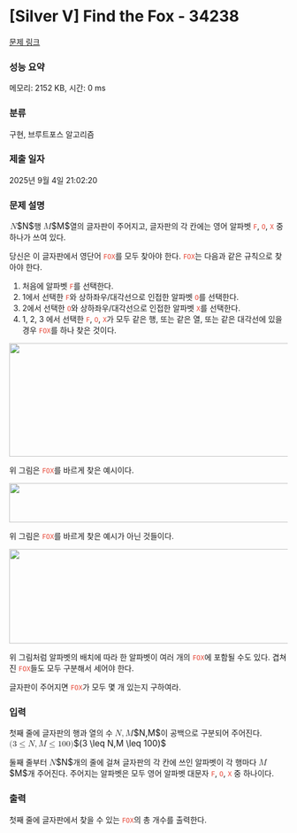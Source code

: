 # [Silver V] Find the Fox - 34238 

[문제 링크](https://www.acmicpc.net/problem/34238) 

### 성능 요약

메모리: 2152 KB, 시간: 0 ms

### 분류

구현, 브루트포스 알고리즘

### 제출 일자

2025년 9월 4일 21:02:20

### 문제 설명

<p><mjx-container class="MathJax" jax="CHTML" style="font-size: 109%; position: relative;"> <mjx-math class="MJX-TEX" aria-hidden="true"><mjx-mi class="mjx-i"><mjx-c class="mjx-c1D441 TEX-I"></mjx-c></mjx-mi></mjx-math><mjx-assistive-mml unselectable="on" display="inline"><math xmlns="http://www.w3.org/1998/Math/MathML"><mi>N</mi></math></mjx-assistive-mml><span aria-hidden="true" class="no-mathjax mjx-copytext">$N$</span></mjx-container>행 <mjx-container class="MathJax" jax="CHTML" style="font-size: 109%; position: relative;"><mjx-math class="MJX-TEX" aria-hidden="true"><mjx-mi class="mjx-i"><mjx-c class="mjx-c1D440 TEX-I"></mjx-c></mjx-mi></mjx-math><mjx-assistive-mml unselectable="on" display="inline"><math xmlns="http://www.w3.org/1998/Math/MathML"><mi>M</mi></math></mjx-assistive-mml><span aria-hidden="true" class="no-mathjax mjx-copytext">$M$</span></mjx-container>열의 글자판이 주어지고, 글자판의 각 칸에는 영어 알파벳 <span style="color:#e74c3c;"><code>F</code></span>, <span style="color:#e74c3c;"><code>O</code></span>, <span style="color:#e74c3c;"><code>X</code></span> 중 하나가 쓰여 있다.</p>

<p>당신은 이 글자판에서 영단어 <span style="color:#e74c3c;"><code>FOX</code></span>를 모두 찾아야 한다. <span style="color:#e74c3c;"><code>FOX</code></span>는 다음과 같은 규칙으로 찾아야 한다.</p>

<ol>
	<li>처음에 알파벳 <span style="color:#e74c3c;"><code>F</code></span>를 선택한다.</li>
	<li>1에서 선택한 <code><span style="color:#e74c3c;">F</span></code>와 상하좌우/대각선으로 인접한 알파벳 <code><span style="color:#e74c3c;">O</span></code>를 선택한다.</li>
	<li>2에서 선택한 <code><span style="color:#e74c3c;">O</span></code>와 상하좌우/대각선으로 인접한 알파벳 <span style="color:#e74c3c;"><code>X</code></span>를 선택한다.</li>
	<li>1, 2, 3 에서 선택한 <span style="color:#e74c3c;"><code>F</code></span>,<span style="color:#e74c3c;"> <code>O</code></span>,<span style="color:#e74c3c;"> <code>X</code></span>가 모두 같은 행, 또는 같은 열, 또는 같은 대각선에 있을 경우 <span style="color:#e74c3c;"><code>FOX</code></span>를 하나 찾은 것이다.</li>
</ol>

<p style="text-align: center;"><img alt="" src="https://upload.acmicpc.net/2acbf3ba-96f4-4513-b46b-96a7ce2f2fdc/-/preview/" style="height: 205px; width: 600px;"></p>

<p>위 그림은 <span style="color:#e74c3c;"><code>FOX</code></span>를 바르게 찾은 예시이다.</p>

<p style="text-align: center;"><img alt="" src="https://upload.acmicpc.net/1b223db6-eb5d-45e9-9688-68bcbfb3c937/-/preview/" style="height: 71px; width: 600px;"></p>

<p>위 그림은 <span style="color:#e74c3c;"><code>FOX</code></span>를 바르게 찾은 예시가 아닌 것들이다.</p>

<p style="text-align: center;"><img alt="" src="https://upload.acmicpc.net/cf47b2dc-5989-45df-bb8b-f3215095991b/-/preview/" style="height: 171px; width: 600px;"></p>

<p>위 그림처럼 알파벳의 배치에 따라 한 알파벳이 여러 개의 <span style="color:#e74c3c;"><code>FOX</code></span>에 포함될 수도 있다. 겹쳐진 <span style="color:#e74c3c;"><code>FOX</code></span>들도 모두 구분해서 세어야 한다.</p>

<p>글자판이 주어지면 <span style="color:#e74c3c;"><code>FOX</code></span>가 모두 몇 개 있는지 구하여라.</p>

### 입력 

 <p>첫째 줄에 글자판의 행과 열의 수 <mjx-container class="MathJax" jax="CHTML" style="font-size: 109%; position: relative;"><mjx-math class="MJX-TEX" aria-hidden="true"><mjx-mi class="mjx-i"><mjx-c class="mjx-c1D441 TEX-I"></mjx-c></mjx-mi><mjx-mo class="mjx-n"><mjx-c class="mjx-c2C"></mjx-c></mjx-mo><mjx-mi class="mjx-i" space="2"><mjx-c class="mjx-c1D440 TEX-I"></mjx-c></mjx-mi></mjx-math><mjx-assistive-mml unselectable="on" display="inline"><math xmlns="http://www.w3.org/1998/Math/MathML"><mi>N</mi><mo>,</mo><mi>M</mi></math></mjx-assistive-mml><span aria-hidden="true" class="no-mathjax mjx-copytext">$N,M$</span></mjx-container>이 공백으로 구분되어 주어진다. <mjx-container class="MathJax" jax="CHTML" style="font-size: 109%; position: relative;"><mjx-math class="MJX-TEX" aria-hidden="true"><mjx-mo class="mjx-n"><mjx-c class="mjx-c28"></mjx-c></mjx-mo><mjx-mn class="mjx-n"><mjx-c class="mjx-c33"></mjx-c></mjx-mn><mjx-mo class="mjx-n" space="4"><mjx-c class="mjx-c2264"></mjx-c></mjx-mo><mjx-mi class="mjx-i" space="4"><mjx-c class="mjx-c1D441 TEX-I"></mjx-c></mjx-mi><mjx-mo class="mjx-n"><mjx-c class="mjx-c2C"></mjx-c></mjx-mo><mjx-mi class="mjx-i" space="2"><mjx-c class="mjx-c1D440 TEX-I"></mjx-c></mjx-mi><mjx-mo class="mjx-n" space="4"><mjx-c class="mjx-c2264"></mjx-c></mjx-mo><mjx-mn class="mjx-n" space="4"><mjx-c class="mjx-c31"></mjx-c><mjx-c class="mjx-c30"></mjx-c><mjx-c class="mjx-c30"></mjx-c></mjx-mn><mjx-mo class="mjx-n"><mjx-c class="mjx-c29"></mjx-c></mjx-mo></mjx-math><mjx-assistive-mml unselectable="on" display="inline"><math xmlns="http://www.w3.org/1998/Math/MathML"><mo stretchy="false">(</mo><mn>3</mn><mo>≤</mo><mi>N</mi><mo>,</mo><mi>M</mi><mo>≤</mo><mn>100</mn><mo stretchy="false">)</mo></math></mjx-assistive-mml><span aria-hidden="true" class="no-mathjax mjx-copytext">$(3 \leq N,M \leq 100)$</span> </mjx-container></p>

<p>둘째 줄부터 <mjx-container class="MathJax" jax="CHTML" style="font-size: 109%; position: relative;"><mjx-math class="MJX-TEX" aria-hidden="true"><mjx-mi class="mjx-i"><mjx-c class="mjx-c1D441 TEX-I"></mjx-c></mjx-mi></mjx-math><mjx-assistive-mml unselectable="on" display="inline"><math xmlns="http://www.w3.org/1998/Math/MathML"><mi>N</mi></math></mjx-assistive-mml><span aria-hidden="true" class="no-mathjax mjx-copytext">$N$</span></mjx-container>개의 줄에 걸쳐 글자판의 각 칸에 쓰인 알파벳이 각 행마다 <mjx-container class="MathJax" jax="CHTML" style="font-size: 109%; position: relative;"><mjx-math class="MJX-TEX" aria-hidden="true"><mjx-mi class="mjx-i"><mjx-c class="mjx-c1D440 TEX-I"></mjx-c></mjx-mi></mjx-math><mjx-assistive-mml unselectable="on" display="inline"><math xmlns="http://www.w3.org/1998/Math/MathML"><mi>M</mi></math></mjx-assistive-mml><span aria-hidden="true" class="no-mathjax mjx-copytext">$M$</span></mjx-container>개 주어진다. 주어지는 알파벳은 모두 영어 알파벳 대문자 <span style="color:#e74c3c;"><code>F</code></span>, <span style="color:#e74c3c;"><code>O</code></span>, <span style="color:#e74c3c;"><code>X</code></span> 중 하나이다.</p>

### 출력 

 <p>첫째 줄에 글자판에서 찾을 수 있는 <span style="color:#e74c3c;"><code>FOX</code></span>의 총 개수를 출력한다.</p>


